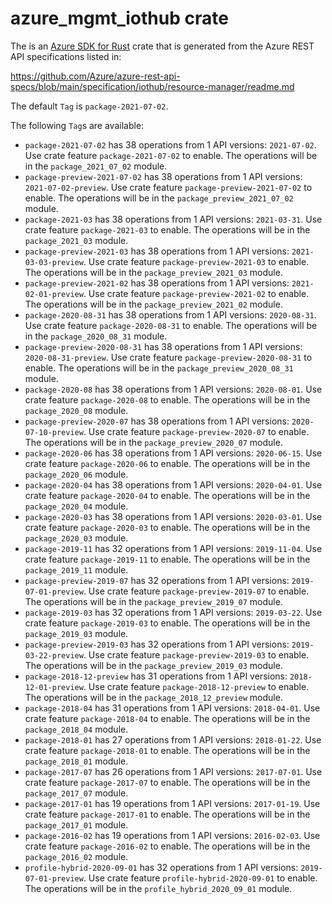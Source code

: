 # azure_mgmt_iothub crate

The is an [Azure SDK for Rust](https://github.com/Azure/azure-sdk-for-rust) crate that is generated from the Azure REST API specifications listed in:

https://github.com/Azure/azure-rest-api-specs/blob/main/specification/iothub/resource-manager/readme.md

The default `Tag` is `package-2021-07-02`.

The following `Tag`s are available:

- `package-2021-07-02` has 38 operations from 1 API versions: `2021-07-02`. Use crate feature `package-2021-07-02` to enable. The operations will be in the `package_2021_07_02` module.
- `package-preview-2021-07-02` has 38 operations from 1 API versions: `2021-07-02-preview`. Use crate feature `package-preview-2021-07-02` to enable. The operations will be in the `package_preview_2021_07_02` module.
- `package-2021-03` has 38 operations from 1 API versions: `2021-03-31`. Use crate feature `package-2021-03` to enable. The operations will be in the `package_2021_03` module.
- `package-preview-2021-03` has 38 operations from 1 API versions: `2021-03-03-preview`. Use crate feature `package-preview-2021-03` to enable. The operations will be in the `package_preview_2021_03` module.
- `package-preview-2021-02` has 38 operations from 1 API versions: `2021-02-01-preview`. Use crate feature `package-preview-2021-02` to enable. The operations will be in the `package_preview_2021_02` module.
- `package-2020-08-31` has 38 operations from 1 API versions: `2020-08-31`. Use crate feature `package-2020-08-31` to enable. The operations will be in the `package_2020_08_31` module.
- `package-preview-2020-08-31` has 38 operations from 1 API versions: `2020-08-31-preview`. Use crate feature `package-preview-2020-08-31` to enable. The operations will be in the `package_preview_2020_08_31` module.
- `package-2020-08` has 38 operations from 1 API versions: `2020-08-01`. Use crate feature `package-2020-08` to enable. The operations will be in the `package_2020_08` module.
- `package-preview-2020-07` has 38 operations from 1 API versions: `2020-07-10-preview`. Use crate feature `package-preview-2020-07` to enable. The operations will be in the `package_preview_2020_07` module.
- `package-2020-06` has 38 operations from 1 API versions: `2020-06-15`. Use crate feature `package-2020-06` to enable. The operations will be in the `package_2020_06` module.
- `package-2020-04` has 38 operations from 1 API versions: `2020-04-01`. Use crate feature `package-2020-04` to enable. The operations will be in the `package_2020_04` module.
- `package-2020-03` has 38 operations from 1 API versions: `2020-03-01`. Use crate feature `package-2020-03` to enable. The operations will be in the `package_2020_03` module.
- `package-2019-11` has 32 operations from 1 API versions: `2019-11-04`. Use crate feature `package-2019-11` to enable. The operations will be in the `package_2019_11` module.
- `package-preview-2019-07` has 32 operations from 1 API versions: `2019-07-01-preview`. Use crate feature `package-preview-2019-07` to enable. The operations will be in the `package_preview_2019_07` module.
- `package-2019-03` has 32 operations from 1 API versions: `2019-03-22`. Use crate feature `package-2019-03` to enable. The operations will be in the `package_2019_03` module.
- `package-preview-2019-03` has 32 operations from 1 API versions: `2019-03-22-preview`. Use crate feature `package-preview-2019-03` to enable. The operations will be in the `package_preview_2019_03` module.
- `package-2018-12-preview` has 31 operations from 1 API versions: `2018-12-01-preview`. Use crate feature `package-2018-12-preview` to enable. The operations will be in the `package_2018_12_preview` module.
- `package-2018-04` has 31 operations from 1 API versions: `2018-04-01`. Use crate feature `package-2018-04` to enable. The operations will be in the `package_2018_04` module.
- `package-2018-01` has 27 operations from 1 API versions: `2018-01-22`. Use crate feature `package-2018-01` to enable. The operations will be in the `package_2018_01` module.
- `package-2017-07` has 26 operations from 1 API versions: `2017-07-01`. Use crate feature `package-2017-07` to enable. The operations will be in the `package_2017_07` module.
- `package-2017-01` has 19 operations from 1 API versions: `2017-01-19`. Use crate feature `package-2017-01` to enable. The operations will be in the `package_2017_01` module.
- `package-2016-02` has 19 operations from 1 API versions: `2016-02-03`. Use crate feature `package-2016-02` to enable. The operations will be in the `package_2016_02` module.
- `profile-hybrid-2020-09-01` has 32 operations from 1 API versions: `2019-07-01-preview`. Use crate feature `profile-hybrid-2020-09-01` to enable. The operations will be in the `profile_hybrid_2020_09_01` module.